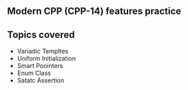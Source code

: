 ## Modern CPP (CPP-14) features practice

## Topics covered
- Variadic Templtes
- Uniform Initialization
- Smart Poointers
- Enum Class
- Satatc Assertion 




